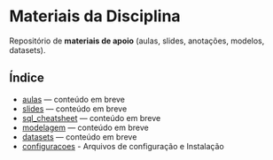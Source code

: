 # Materiais da Disciplina

Repositório de **materiais de apoio** (aulas, slides, anotações, modelos, datasets).

## Índice
- [aulas](aulas/README.md) — conteúdo em breve
- [slides](slides/README.md) — conteúdo em breve
- [sql_cheatsheet](sql_cheatsheet/README.md) — conteúdo em breve
- [modelagem](modelagem/README.md) — conteúdo em breve
- [datasets](datasets/README.md) — conteúdo em breve
- [configuracoes](configuracoes/README.md) - Arquivos de configuração e Instalação